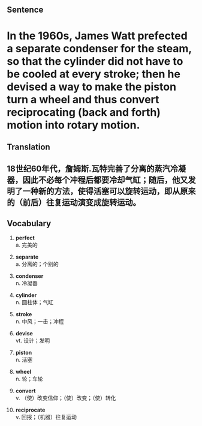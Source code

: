 ## Sentence

<h1>In the 1960s, James Watt prefected a separate condenser for the steam, so that the cylinder did not have to be cooled at every stroke; then he devised a way to make the piston turn a wheel and thus convert reciprocating (back and forth) motion into rotary motion.</h1>

## Translation

<h2>18世纪60年代，詹姆斯.瓦特完善了分离的蒸汽冷凝器，因此不必每个冲程后都要冷却气缸；随后，他又发明了一种新的方法，使得活塞可以旋转运动，即从原来的（前后）往复运动演变成旋转运动。</h2>

## Vocabulary   

1. **perfect**      
a. 完美的      

2. **separate**      
a. 分离的；个别的        

3. **condenser**      
n. 冷凝器       

4. **cylinder**        
n. 圆柱体；气缸        

5. **stroke**       
n. 中风；一击；冲程       

6. **devise**      
vt. 设计；发明       

7. **piston**      
n. 活塞        

8. **wheel**        
n. 轮；车轮       

9. **convert**      
v. （使）改变信仰；（使）改变；（使）转化        

10. **reciprocate**       
v. 回报；（机器）往复运动        


